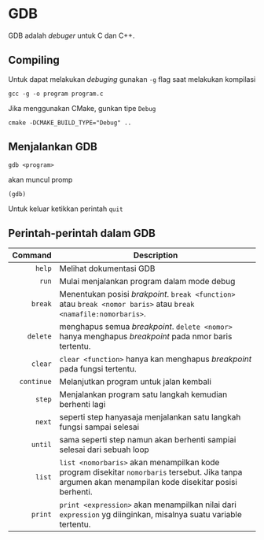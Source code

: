 # GDB
GDB adalah _debuger_ untuk C dan C++.

## Compiling
Untuk dapat melakukan  _debuging_ gunakan `-g` flag saat melakukan kompilasi
    
```
gcc -g -o program program.c
```

Jika menggunakan CMake, gunkan tipe `Debug`

```
cmake -DCMAKE_BUILD_TYPE="Debug" ..
```

## Menjalankan GDB
```
gdb <program>
```
akan muncul promp
```
(gdb)
```
Untuk keluar ketikkan perintah `quit`

## Perintah-perintah dalam GDB
Command | Description
-------:|------------
`help` | Melihat dokumentasi GDB
`run` | Mulai menjalankan program dalam mode debug
`break` | Menentukan posisi _brakpoint_. `break <function>` atau `break <nomor baris>` atau `break <namafile:nomorbaris>`.
`delete` | menghapus semua _breakpoint_. `delete <nomor>` hanya menghapus _breakpoint_ pada nmor baris tertentu.
`clear` | `clear <function>` hanya kan menghapus  _breakpoint_ pada fungsi tertentu.
`continue`| Melanjutkan program untuk jalan kembali
`step`| Menjalankan program satu langkah kemudian berhenti lagi
`next`| seperti step hanyasaja menjalankan satu langkah fungsi sampai selesai
`until`|sama seperti step namun akan berhenti sampiai selesai dari sebuah loop
`list`| `list <nomorbaris>` akan menampilkan kode program disekitar `nomorbaris` tersebut. Jika tanpa argumen akan menampilan kode disekitar posisi berhenti.
`print`| `print <expression>` akan menampilkan nilai dari `expression` yg diinginkan, misalnya suatu variable tertentu.

